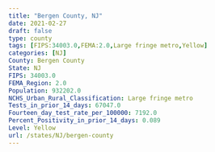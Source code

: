 ```yaml
---
title: "Bergen County, NJ"
date: 2021-02-27
draft: false
type: county
tags: [FIPS:34003.0,FEMA:2.0,Large fringe metro,Yellow]
categories: [NJ]
County: Bergen County
State: NJ
FIPS: 34003.0
FEMA_Region: 2.0
Population: 932202.0
NCHS_Urban_Rural_Classification: Large fringe metro
Tests_in_prior_14_days: 67047.0
Fourteen_day_test_rate_per_100000: 7192.0
Percent_Positivity_in_prior_14_days: 0.089
Level: Yellow
url: /states/NJ/bergen-county
---
```



